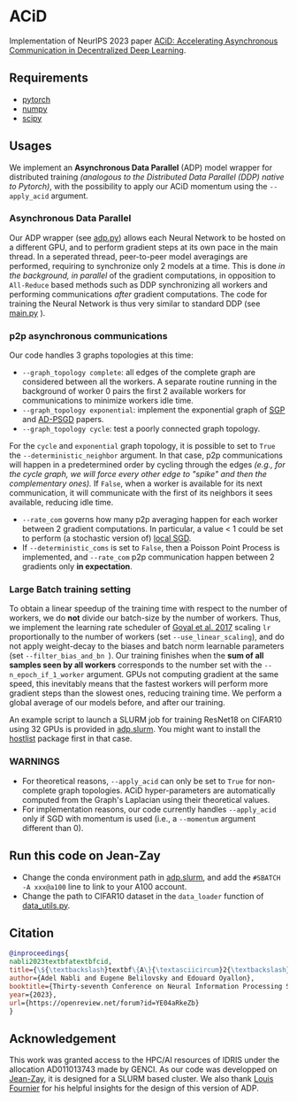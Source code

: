 # ACiD

Implementation of NeurIPS 2023 paper [ACiD: Accelerating Asynchronous Communication in Decentralized Deep Learning](https://openreview.net/pdf?id=YE04aRkeZb).

## Requirements
* [pytorch](https://pytorch.org/)
* [numpy](https://numpy.org/)
* [scipy](https://scipy.org/)

## Usages
We implement an **Asynchronous Data Parallel** (ADP) model wrapper for distributed training *(analogous to the Distributed Data Parallel (DDP) native to Pytorch)*, with the possibility to apply our ACiD momentum using the ```--apply_acid``` argument.

### Asynchronous Data Parallel

Our ADP wrapper (see [adp.py](https://github.com/AdelNabli/ACiD/blob/main/adp.py)) allows each Neural Network to be hosted on a different GPU, and to perform gradient steps at its own pace in the main thread.
In a seperated thread, peer-to-peer model averagings are performed, requiring to synchronize only 2 models at a time. This is done *in the background, in parallel* of the gradient computations, in opposition to ```All-Reduce``` based methods such as DDP synchronizing all workers and performing communications *after* gradient computations.
The code for training the Neural Network is thus very similar to standard DDP (see [main.py](https://github.com/AdelNabli/ACiD/blob/main/main.py ) ).

### p2p asynchronous communications

Our code handles 3 graphs topologies at this time:
* ```--graph_topology complete```: all edges of the complete graph are considered between all the workers. A separate routine running in the background of worker 0 pairs the first 2 available workers for communications to minimize workers idle time.
* ```--graph_topology exponential```: implement the exponential graph of [SGP](https://arxiv.org/pdf/1811.10792.pdf ) and [AD-PSGD](https://arxiv.org/pdf/1710.06952.pdf) papers. 
* ```--graph_topology cycle```: test a poorly connected graph topology.

For the ```cycle``` and ```exponential``` graph topology, it is possible to set to ```True``` the ```--deterministic_neighbor``` argument. In that case, p2p communications will happen in a predetermined order by cycling through the edges *(e.g., for the cycle graph, we will force every other edge to "spike" and then the complementary ones).* If ```False```, when a worker is available for its next communication, it will communicate with the first of its neighbors it sees available, reducing idle time.

* ```--rate_com``` governs how many p2p averaging happen for each worker between 2 gradient computations. In particular, a value < 1 could be set to perform (a stochastic version of) [local SGD]( https://arxiv.org/abs/1805.09767 ).
* If ```--deterministic_coms``` is set to ```False```, then a Poisson Point Process is implemented, and ```--rate_com``` p2p communication happen between 2 gradients only **in expectation**.

### Large Batch training setting

To obtain a linear speedup of the training time with respect to the number of workers, we do **not** divide our batch-size by the number of workers. Thus, we implement the learning rate scheduler of [Goyal et al. 2017](https://arxiv.org/abs/1706.02677) scaling ```lr``` proportionally to the number of workers (set ```--use_linear_scaling```), and do not apply weight-decay to the biases and batch norm learnable parameters (set ```--filter_bias_and_bn ```). Our training finishes when the **sum of all samples seen by all workers** corresponds to the number set with the ```--n_epoch_if_1_worker``` argument. GPUs not computing gradient at the same speed, this inevitably means that the fastest workers will perform more gradient steps than the slowest ones, reducing training time. We perform a global average of our models before, and after our training.

An example script to launch a SLURM job for training ResNet18 on CIFAR10 using 32 GPUs is provided in [adp.slurm](https://github.com/AdelNabli/ACiD/blob/main/adp.slurm). You might want to install the [hostlist]( https://pypi.org/project/hostlist/) package first in that case.

### WARNINGS

* For theoretical reasons, ```--apply_acid``` can only be set to ```True``` for non-complete graph topologies. ACiD hyper-parameters are automatically computed from the Graph's Laplacian using their theoretical values.
* For implementation reasons, our code currently handles ```--apply_acid``` only if SGD with momentum is used (i.e., a ```--momentum``` argument different than 0).

## Run this code on Jean-Zay

* Change the conda environment path in [adp.slurm](https://github.com/AdelNabli/ACiD/blob/main/adp.slurm), and add the ```#SBATCH -A xxx@a100``` line to link to your A100 account.
* Change the path to CIFAR10 dataset in the ```data_loader``` function of [data_utils.py]( https://github.com/AdelNabli/ACiD/blob/main/utils/data_utils.py ).

## Citation
```bibtex
@inproceedings{
nabli2023textbfatextbfcid,
title={\${\textbackslash}textbf\{A\}{\textasciicircum}2{\textbackslash}textbf\{CiD\}{\textasciicircum}2\$: Accelerating Asynchronous Communication in Decentralized Deep Learning},
author={Adel Nabli and Eugene Belilovsky and Edouard Oyallon},
booktitle={Thirty-seventh Conference on Neural Information Processing Systems},
year={2023},
url={https://openreview.net/forum?id=YE04aRkeZb}
}
```

## Acknowledgement

This work was granted access to the HPC/AI resources of IDRIS under the allocation AD011013743 made by GENCI. As our code was developped on [Jean-Zay](http://www.idris.fr/eng/jean-zay/), it is designed for a SLURM based cluster.
We also thank [Louis Fournier](https://github.com/fournierlouis ) for his helpful insights for the design of this version of ADP.